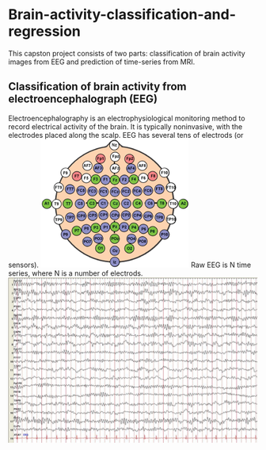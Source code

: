 # Brain-activity-classification-and-regression
This capston project consists of two parts: classification of brain activity images from EEG and prediction of time-series from MRI.

## Classification of brain activity from electroencephalograph (EEG)
Electroencephalography is an electrophysiological monitoring method to record electrical activity of the brain. It is typically noninvasive, with the electrodes placed along the scalp. EEG has several tens of electrods (or sensors).
![](images/fig1_small.png)
Raw EEG is N time series, where N is a number of electrods.
![](images/eeg_alpha1.jpg)

